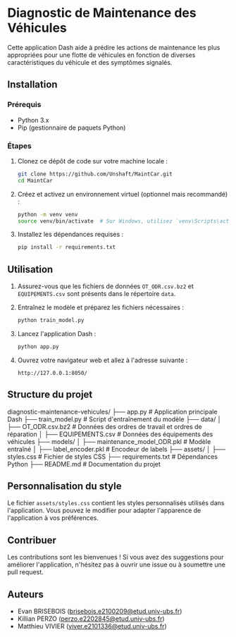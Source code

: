 # Diagnostic de Maintenance des Véhicules

Cette application Dash aide à prédire les actions de maintenance les plus appropriées pour une flotte de véhicules en fonction de diverses caractéristiques du véhicule et des symptômes signalés.

## Installation

### Prérequis

- Python 3.x
- Pip (gestionnaire de paquets Python)

### Étapes

1. Clonez ce dépôt de code sur votre machine locale :

    ```sh
    git clone https://github.com/Unshaft/MaintCar.git
    cd MaintCar
    ```

2. Créez et activez un environnement virtuel (optionnel mais recommandé) :

    ```sh
    python -m venv venv
    source venv/bin/activate  # Sur Windows, utilisez `venv\Scripts\activate`
    ```

3. Installez les dépendances requises :

    ```sh
    pip install -r requirements.txt
    ```

## Utilisation

1. Assurez-vous que les fichiers de données `OT_ODR.csv.bz2` et `EQUIPEMENTS.csv` sont présents dans le répertoire `data`.

2. Entraînez le modèle et préparez les fichiers nécessaires :

    ```sh
    python train_model.py
    ```

3. Lancez l'application Dash :

    ```sh
    python app.py
    ```

4. Ouvrez votre navigateur web et allez à l'adresse suivante :

    ```
    http://127.0.0.1:8050/
    ```

## Structure du projet

diagnostic-maintenance-vehicules/
├── app.py # Application principale Dash
├── train_model.py # Script d'entraînement du modèle
├── data/
│ ├── OT_ODR.csv.bz2 # Données des ordres de travail et ordres de réparation
│ ├── EQUIPEMENTS.csv # Données des équipements des véhicules
├── models/
│ ├── maintenance_model_ODR.pkl # Modèle entraîné
│ ├── label_encoder.pkl # Encodeur de labels
├── assets/
│ ├── styles.css # Fichier de styles CSS
├── requirements.txt # Dépendances Python
├── README.md # Documentation du projet


## Personnalisation du style

Le fichier `assets/styles.css` contient les styles personnalisés utilisés dans l'application. Vous pouvez le modifier pour adapter l'apparence de l'application à vos préférences.

## Contribuer

Les contributions sont les bienvenues ! Si vous avez des suggestions pour améliorer l'application, n'hésitez pas à ouvrir une issue ou à soumettre une pull request.

## Auteurs

- Evan BRISEBOIS (brisebois.e2100209@etud.univ-ubs.fr)
- Killian PERZO (perzo.e2202845@etud.univ-ubs.fr)
- Matthieu VIVIER (viver.e2101336@etud.univ-ubs.fr)


